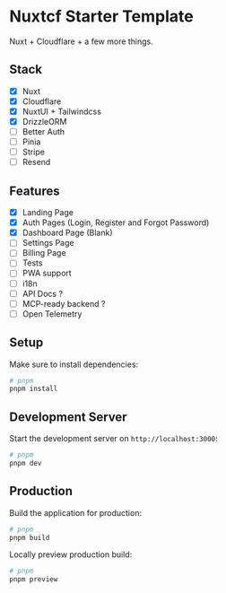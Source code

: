 # Nuxtcf Starter Template

Nuxt + Cloudflare + a few more things.

## Stack

- [x] Nuxt
- [x] Cloudflare
- [x] NuxtUI + Tailwindcss
- [x] DrizzleORM
- [ ] Better Auth
- [ ] Pinia
- [ ] Stripe
- [ ] Resend

## Features

- [x] Landing Page
- [x] Auth Pages (Login, Register and Forgot Password)
- [x] Dashboard Page (Blank)
- [ ] Settings Page
- [ ] Billing Page
- [ ] Tests
- [ ] PWA support
- [ ] i18n
- [ ] API Docs ?
- [ ] MCP-ready backend ?
- [ ] Open Telemetry

## Setup

Make sure to install dependencies:

```bash
# pnpm
pnpm install
```

## Development Server

Start the development server on `http://localhost:3000`:

```bash
# pnpm
pnpm dev
```

## Production

Build the application for production:

```bash
# pnpm
pnpm build
```

Locally preview production build:

```bash
# pnpm
pnpm preview
```
